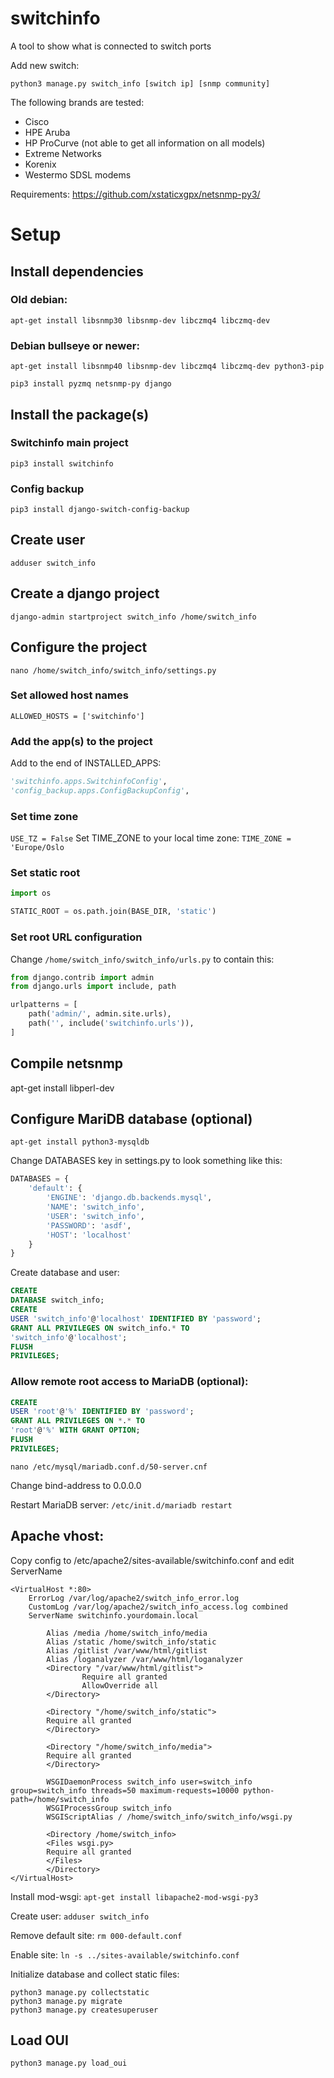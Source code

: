 # switchinfo

A tool to show what is connected to switch ports

Add new switch:

`python3 manage.py switch_info [switch ip] [snmp community]`

The following brands are tested:

* Cisco
* HPE Aruba
* HP ProCurve (not able to get all information on all models)
* Extreme Networks
* Korenix
* Westermo SDSL modems

Requirements:
https://github.com/xstaticxgpx/netsnmp-py3/

# Setup

## Install dependencies

### Old debian:

`apt-get install libsnmp30 libsnmp-dev libczmq4 libczmq-dev`

### Debian bullseye or newer:

`apt-get install libsnmp40 libsnmp-dev libczmq4 libczmq-dev python3-pip`

`pip3 install pyzmq netsnmp-py django`

## Install the package(s)

### Switchinfo main project

`pip3 install switchinfo`

### Config backup

`pip3 install django-switch-config-backup`

## Create user

`adduser switch_info`

## Create a django project

`django-admin startproject switch_info /home/switch_info`

## Configure the project

`nano /home/switch_info/switch_info/settings.py`

### Set allowed host names

`ALLOWED_HOSTS = ['switchinfo']`

### Add the app(s) to the project

Add to the end of INSTALLED_APPS:

````python
'switchinfo.apps.SwitchinfoConfig',
'config_backup.apps.ConfigBackupConfig',
````

### Set time zone

`USE_TZ = False`
Set TIME_ZONE to your local time zone:
`TIME_ZONE = 'Europe/Oslo`

### Set static root

````python
import os

STATIC_ROOT = os.path.join(BASE_DIR, 'static')
````

### Set root URL configuration

Change `/home/switch_info/switch_info/urls.py` to contain this:

````python
from django.contrib import admin
from django.urls import include, path

urlpatterns = [
    path('admin/', admin.site.urls),
    path('', include('switchinfo.urls')),
]
````

## Compile netsnmp

apt-get install libperl-dev

## Configure MariDB database (optional)

`apt-get install python3-mysqldb`

Change DATABASES key in settings.py to look something like this:

````python
DATABASES = {
    'default': {
        'ENGINE': 'django.db.backends.mysql',
        'NAME': 'switch_info',
        'USER': 'switch_info',
        'PASSWORD': 'asdf',
        'HOST': 'localhost'
    }
}
````

Create database and user:

````sql
CREATE
DATABASE switch_info;
CREATE
USER 'switch_info'@'localhost' IDENTIFIED BY 'password';
GRANT ALL PRIVILEGES ON switch_info.* TO
'switch_info'@'localhost';
FLUSH
PRIVILEGES;
````

### Allow remote root access to MariaDB (optional):

````sql
CREATE
USER 'root'@'%' IDENTIFIED BY 'password';
GRANT ALL PRIVILEGES ON *.* TO
'root'@'%' WITH GRANT OPTION;
FLUSH
PRIVILEGES;
````

`nano /etc/mysql/mariadb.conf.d/50-server.cnf`

Change bind-address to 0.0.0.0

Restart MariaDB server:
`/etc/init.d/mariadb restart`

## Apache vhost:

Copy config to /etc/apache2/sites-available/switchinfo.conf and edit ServerName

```
<VirtualHost *:80>
    ErrorLog /var/log/apache2/switch_info_error.log
    CustomLog /var/log/apache2/switch_info_access.log combined
    ServerName switchinfo.yourdomain.local

        Alias /media /home/switch_info/media
        Alias /static /home/switch_info/static
        Alias /gitlist /var/www/html/gitlist
        Alias /loganalyzer /var/www/html/loganalyzer
        <Directory "/var/www/html/gitlist">
                Require all granted
                AllowOverride all
        </Directory>

        <Directory "/home/switch_info/static">
        Require all granted
        </Directory>

        <Directory "/home/switch_info/media">
        Require all granted
        </Directory>

        WSGIDaemonProcess switch_info user=switch_info group=switch_info threads=50 maximum-requests=10000 python-path=/home/switch_info
        WSGIProcessGroup switch_info
        WSGIScriptAlias / /home/switch_info/switch_info/wsgi.py

        <Directory /home/switch_info>
        <Files wsgi.py>
        Require all granted
        </Files>
        </Directory>
</VirtualHost>
```

Install mod-wsgi:
`apt-get install libapache2-mod-wsgi-py3`

Create user:
`adduser switch_info`

Remove default site:
`rm 000-default.conf`

Enable site:
`ln -s ../sites-available/switchinfo.conf`

Initialize database and collect static files:

```
python3 manage.py collectstatic
python3 manage.py migrate
python3 manage.py createsuperuser
```

## Load OUI

`python3 manage.py load_oui`